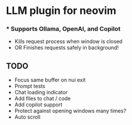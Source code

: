 # LLM plugin for neovim

### * Supports Ollama, OpenAI, and Copilot

* Kills request process when window is closed
* OR Finishes requests safely in background!

## TODO

* Focus same buffer on nui exit
* Prompt tests
* Chat loading indicator
* Add files to chat / code
* Add copilot support
* Protect against opening windows many times?
* Auto scroll
